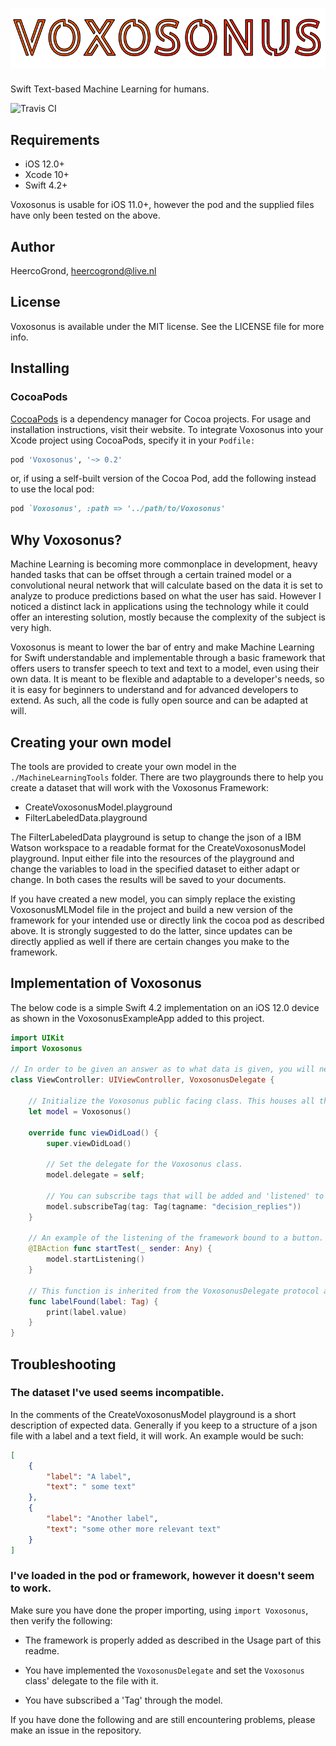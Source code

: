 # ![Voxosonus Logo](./WikiImages/Voxosonus_Full.png)
Swift Text-based Machine Learning for humans.

![Travis CI](https://travis-ci.org/HeercoGrond/Voxosonus.svg?branch=master)

## Requirements
* iOS 12.0+
* Xcode 10+
* Swift 4.2+

Voxosonus is usable for iOS 11.0+, however the pod and the supplied files have only been tested on the above.

## Author

HeercoGrond, heercogrond@live.nl

## License

Voxosonus is available under the MIT license. See the LICENSE file for more info.

## Installing

### CocoaPods 

[CocoaPods]("https://cocoapods.org/") is a dependency manager for Cocoa projects. For usage and installation instructions, visit their website. To integrate Voxosonus into your Xcode project using CocoaPods, specify it in your `Podfile:`

```ruby
pod 'Voxosonus', '~> 0.2'
``` 

or, if using a self-built version of the Cocoa Pod, add the following instead to use the local pod:

```ruby
pod `Voxosonus', :path => '../path/to/Voxosonus'
```

## Why Voxosonus? 

Machine Learning is becoming more commonplace in development, heavy handed tasks that can be offset through a certain trained model or a convolutional neural network that will calculate based on the data it is set to analyze to produce predictions based on what the user has said. However I noticed a distinct lack in applications using the technology while it could offer an interesting solution, mostly because the complexity of the subject is very high.

Voxosonus is meant to lower the bar of entry and make Machine Learning for Swift understandable and implementable through a basic framework that offers users to transfer speech to text and text to a model, even using their own data. It is meant to be flexible and adaptable to a developer's needs, so it is easy for beginners to understand and for advanced developers to extend. As such, all the code is fully open source and can be adapted at will. 

## Creating your own model

The tools are provided to create your own model in the `./MachineLearningTools` folder. There are two playgrounds there to help you create a dataset that will work with the Voxosonus Framework: 
* CreateVoxosonusModel.playground
* FilterLabeledData.playground

The FilterLabeledData playground is setup to change the json of a IBM Watson workspace to a readable format for the CreateVoxosonusModel playground. Input either file into the resources of the playground and change the variables to load in the specified dataset to either adapt or change. In both cases the results will be saved to your documents. 

If you have created a new model, you can simply replace the existing VoxosonusMLModel file in the project and build a new version of the framework for your intended use or directly link the cocoa pod as described above. It is strongly suggested to do the latter, since updates can be directly applied as well if there are certain changes you make to the framework.

## Implementation of Voxosonus

The below code is a simple Swift 4.2 implementation on an iOS 12.0 device as shown in the VoxosonusExampleApp added to this project.

```swift
import UIKit
import Voxosonus

// In order to be given an answer as to what data is given, you will need to have your class inherit the VoxosonusDelegate.
class ViewController: UIViewController, VoxosonusDelegate {

    // Initialize the Voxosonus public facing class. This houses all the public available functions for use in your application.
    let model = Voxosonus()
    
    override func viewDidLoad() {
        super.viewDidLoad()
        
        // Set the delegate for the Voxosonus class.
        model.delegate = self;
       
        // You can subscribe tags that will be added and 'listened' to when the framework starts listening to speech.
        model.subscribeTag(tag: Tag(tagname: "decision_replies"))
    }
    
    // An example of the listening of the framework bound to a button.
    @IBAction func startTest(_ sender: Any) {
        model.startListening()
    }
    
    // This function is inherited from the VoxosonusDelegate protocol and will fire once the framework has been done processing and analyzing the spoken sentence. 
    func labelFound(label: Tag) {
        print(label.value)
    }
}
```

## Troubleshooting

### The dataset I've used seems incompatible.

In the comments of the CreateVoxosonusModel playground is a short description of expected data. Generally if you keep to a structure of a json file with a label and a text field, it will work. An example would be such:

```json
[
    {
        "label": "A label",
        "text": " some text"
    },
    {
        "label": "Another label",
        "text": "some other more relevant text"
    }
]
```

### I've loaded in the pod or framework, however it doesn't seem to work.

Make sure you have done the proper importing, using `import Voxosonus`, then verify the following:

* The framework is properly added as described in the Usage part of this readme.

* You have implemented the `VoxosonusDelegate` and set the `Voxosonus` class' delegate to the file with it.

* You have subscribed a 'Tag' through the model. 

If you have done the following and are still encountering problems, please make an issue in the repository. 
